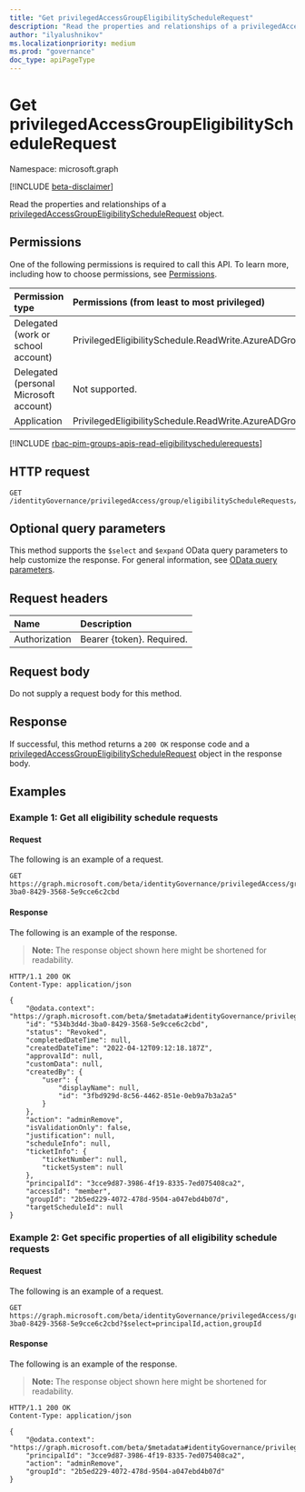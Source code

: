 ```yaml
---
title: "Get privilegedAccessGroupEligibilityScheduleRequest"
description: "Read the properties and relationships of a privilegedAccessGroupEligibilityScheduleRequest object."
author: "ilyalushnikov"
ms.localizationpriority: medium
ms.prod: "governance"
doc_type: apiPageType
---
```


# Get privilegedAccessGroupEligibilityScheduleRequest
Namespace: microsoft.graph

[!INCLUDE [beta-disclaimer](../../includes/beta-disclaimer.md)]

Read the properties and relationships of a [privilegedAccessGroupEligibilityScheduleRequest](../resources/privilegedaccessgroupeligibilityschedulerequest.md) object.

## Permissions
One of the following permissions is required to call this API. To learn more, including how to choose permissions, see [Permissions](/graph/permissions-reference).

|Permission type|Permissions (from least to most privileged)|
|:---|:---|
|Delegated (work or school account)|PrivilegedEligibilitySchedule.ReadWrite.AzureADGroup|
|Delegated (personal Microsoft account)|Not supported.|
|Application|PrivilegedEligibilitySchedule.ReadWrite.AzureADGroup|

[!INCLUDE [rbac-pim-groups-apis-read-eligibilityschedulerequests](../includes/rbac-for-apis/rbac-pim-groups-apis-read-eligibilityschedulerequests.md)]

## HTTP request

<!-- {
  "blockType": "ignored"
}
-->
``` http
GET /identityGovernance/privilegedAccess/group/eligibilityScheduleRequests/{privilegedAccessGroupEligibilityScheduleRequestId}
```

## Optional query parameters
This method supports the `$select` and `$expand` OData query parameters to help customize the response. For general information, see [OData query parameters](/graph/query-parameters).

## Request headers
|Name|Description|
|:---|:---|
|Authorization|Bearer {token}. Required.|

## Request body
Do not supply a request body for this method.

## Response

If successful, this method returns a `200 OK` response code and a [privilegedAccessGroupEligibilityScheduleRequest](../resources/privilegedaccessgroupeligibilityschedulerequest.md) object in the response body.

## Examples

### Example 1: Get all eligibility schedule requests

#### Request
The following is an example of a request.
<!-- {
  "blockType": "request",
  "name": "get_privilegedaccessgroupeligibilityschedulerequest"
}
-->
``` http
GET https://graph.microsoft.com/beta/identityGovernance/privilegedAccess/group/eligibilityScheduleRequests/534b3d4d-3ba0-8429-3568-5e9cce6c2cbd
```


#### Response
The following is an example of the response.

>**Note:** The response object shown here might be shortened for readability.
<!-- {
  "blockType": "response",
  "truncated": true,
  "@odata.type": "microsoft.graph.privilegedAccessGroupEligibilityScheduleRequest"
}
-->
``` http
HTTP/1.1 200 OK
Content-Type: application/json

{
    "@odata.context": "https://graph.microsoft.com/beta/$metadata#identityGovernance/privilegedAccess/group/eligibilityScheduleRequests/$entity",
    "id": "534b3d4d-3ba0-8429-3568-5e9cce6c2cbd",
    "status": "Revoked",
    "completedDateTime": null,
    "createdDateTime": "2022-04-12T09:12:18.187Z",
    "approvalId": null,
    "customData": null,
    "createdBy": {
        "user": {
            "displayName": null,
            "id": "3fbd929d-8c56-4462-851e-0eb9a7b3a2a5"
        }
    },
    "action": "adminRemove",
    "isValidationOnly": false,
    "justification": null,
    "scheduleInfo": null,
    "ticketInfo": {
        "ticketNumber": null,
        "ticketSystem": null
    },
    "principalId": "3cce9d87-3986-4f19-8335-7ed075408ca2",
    "accessId": "member",
    "groupId": "2b5ed229-4072-478d-9504-a047ebd4b07d",
    "targetScheduleId": null
}
```

### Example 2: Get specific properties of all eligibility schedule requests

#### Request
The following is an example of a request.
<!-- {
  "blockType": "request",
  "name": "get_privilegedaccessgroupeligibilityschedulerequest"
}
-->
``` http
GET https://graph.microsoft.com/beta/identityGovernance/privilegedAccess/group/eligibilityScheduleRequests/534b3d4d-3ba0-8429-3568-5e9cce6c2cbd?$select=principalId,action,groupId
```


#### Response
The following is an example of the response.

>**Note:** The response object shown here might be shortened for readability.
<!-- {
  "blockType": "response",
  "truncated": true,
  "@odata.type": "microsoft.graph.privilegedAccessGroupEligibilityScheduleRequest"
}
-->
``` http
HTTP/1.1 200 OK
Content-Type: application/json

{
    "@odata.context": "https://graph.microsoft.com/beta/$metadata#identityGovernance/privilegedAccess/group/eligibilityScheduleRequests/$entity",
    "principalId": "3cce9d87-3986-4f19-8335-7ed075408ca2",
    "action": "adminRemove",
    "groupId": "2b5ed229-4072-478d-9504-a047ebd4b07d"
}
```
